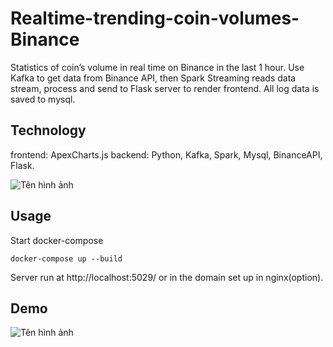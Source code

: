 # Realtime-trending-coin-volumes-Binance
Statistics of coin’s volume in real time on Binance in the last 1 hour. Use Kafka to get data
from Binance API, then Spark Streaming reads data stream, process and send to Flask server to render
frontend. All log data is saved to mysql.

## Technology
frontend: ApexCharts.js 
backend: Python, Kafka, Spark, Mysql, BinanceAPI, Flask.

![Tên hình ảnh](./public/pipeline.jpg)

## Usage
Start docker-compose
```
docker-compose up --build
```
Server run at http://localhost:5029/ or in the domain set up in nginx(option).

## Demo


![Tên hình ảnh](./public/demo.jpg)